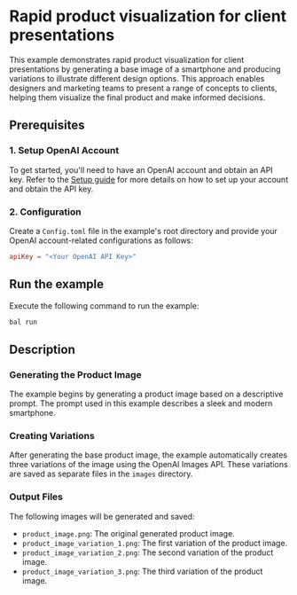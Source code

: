 # Rapid product visualization for client presentations

This example demonstrates rapid product visualization for client presentations by generating a base image of a smartphone and producing variations to illustrate different design options. This approach enables designers and marketing teams to present a range of concepts to clients, helping them visualize the final product and make informed decisions.

## Prerequisites

### 1. Setup OpenAI Account
To get started, you'll need to have an OpenAI account and obtain an API key. Refer to the [Setup guide](https://central.ballerina.io/ballerinax/openai.images/latest#prerequisites) for more details on how to set up your account and obtain the API key.

### 2. Configuration
Create a `Config.toml` file in the example's root directory and provide your OpenAI account-related configurations as follows:

```toml
apiKey = "<Your OpenAI API Key>"
```

## Run the example

Execute the following command to run the example:

```bash
bal run
```

## Description

### Generating the Product Image
The example begins by generating a product image based on a descriptive prompt. The prompt used in this example describes a sleek and modern smartphone.

### Creating Variations
After generating the base product image, the example automatically creates three variations of the image using the OpenAI Images API. These variations are saved as separate files in the `images` directory.

### Output Files
The following images will be generated and saved:

- `product_image.png`: The original generated product image.
- `product_image_variation_1.png`: The first variation of the product image.
- `product_image_variation_2.png`: The second variation of the product image.
- `product_image_variation_3.png`: The third variation of the product image.

